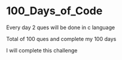# 100_Days_of_Code
Every day 2 ques will be done in c language

Total of 100 ques and complete my 100 days

I will complete this challenge


